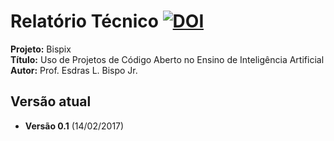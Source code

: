 Relatório Técnico [![DOI](https://zenodo.org/badge/81976239.svg)](https://zenodo.org/badge/latestdoi/81976239)
================

<b>Projeto:</b> Bispix <br>
<b>Título:</b> Uso de Projetos de Código Aberto no Ensino de Inteligência Artificial <br>
<b>Autor:</b> Prof. Esdras L. Bispo Jr. <br>

## Versão atual

* <b>Versão 0.1</b> (14/02/2017)

